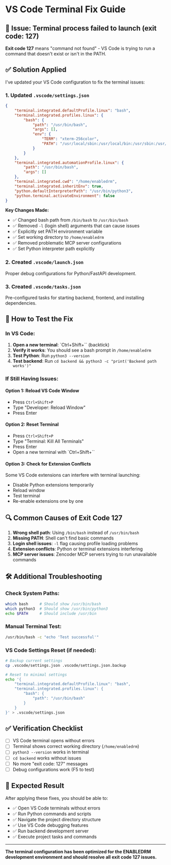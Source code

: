 # VS Code Terminal Fix Guide

## 🔧 **Issue**: Terminal process failed to launch (exit code: 127)

**Exit code 127** means "command not found" - VS Code is trying to run a command that doesn't exist or isn't in the PATH.

## ✅ **Solution Applied**

I've updated your VS Code configuration to fix the terminal issues:

### 1. **Updated `.vscode/settings.json`**
```json
{
    "terminal.integrated.defaultProfile.linux": "bash",
    "terminal.integrated.profiles.linux": {
        "bash": {
            "path": "/usr/bin/bash",
            "args": [],
            "env": {
                "TERM": "xterm-256color",
                "PATH": "/usr/local/sbin:/usr/local/bin:/usr/sbin:/usr/bin:/sbin:/bin:/snap/bin"
            }
        }
    },
    "terminal.integrated.automationProfile.linux": {
        "path": "/usr/bin/bash",
        "args": []
    },
    "terminal.integrated.cwd": "/home/enabledrm",
    "terminal.integrated.inheritEnv": true,
    "python.defaultInterpreterPath": "/usr/bin/python3",
    "python.terminal.activateEnvironment": false
}
```

**Key Changes Made:**
- ✅ Changed bash path from `/bin/bash` to `/usr/bin/bash`
- ✅ Removed `-l` (login shell) arguments that can cause issues
- ✅ Explicitly set PATH environment variable
- ✅ Set working directory to `/home/enabledrm`
- ✅ Removed problematic MCP server configurations
- ✅ Set Python interpreter path explicitly

### 2. **Created `.vscode/launch.json`**
Proper debug configurations for Python/FastAPI development.

### 3. **Created `.vscode/tasks.json`**
Pre-configured tasks for starting backend, frontend, and installing dependencies.

## 🚀 **How to Test the Fix**

### In VS Code:
1. **Open a new terminal**: `Ctrl+Shift+`` (backtick)
2. **Verify it works**: You should see a bash prompt in `/home/enabledrm`
3. **Test Python**: Run `python3 --version`
4. **Test backend**: Run `cd backend && python3 -c "print('Backend path works')"`

### If Still Having Issues:

#### **Option 1: Reload VS Code Window**
- Press `Ctrl+Shift+P`
- Type "Developer: Reload Window"
- Press Enter

#### **Option 2: Reset Terminal**
- Press `Ctrl+Shift+P`
- Type "Terminal: Kill All Terminals"
- Press Enter
- Open a new terminal with `Ctrl+Shift+``

#### **Option 3: Check for Extension Conflicts**
Some VS Code extensions can interfere with terminal launching:
- Disable Python extensions temporarily
- Reload window
- Test terminal
- Re-enable extensions one by one

## 🔍 **Common Causes of Exit Code 127**

1. **Wrong shell path**: Using `/bin/bash` instead of `/usr/bin/bash`
2. **Missing PATH**: Shell can't find basic commands
3. **Login shell issues**: `-l` flag causing profile loading problems
4. **Extension conflicts**: Python or terminal extensions interfering
5. **MCP server issues**: Zencoder MCP servers trying to run unavailable commands

## 🛠️ **Additional Troubleshooting**

### Check System Paths:
```bash
which bash     # Should show /usr/bin/bash
which python3  # Should show /usr/bin/python3
echo $PATH     # Should include /usr/bin
```

### Manual Terminal Test:
```bash
/usr/bin/bash -c "echo 'Test successful'"
```

### VS Code Settings Reset (if needed):
```bash
# Backup current settings
cp .vscode/settings.json .vscode/settings.json.backup

# Reset to minimal settings
echo '{
    "terminal.integrated.defaultProfile.linux": "bash",
    "terminal.integrated.profiles.linux": {
        "bash": {
            "path": "/usr/bin/bash"
        }
    }
}' > .vscode/settings.json
```

## ✅ **Verification Checklist**

- [ ] VS Code terminal opens without errors
- [ ] Terminal shows correct working directory (`/home/enabledrm`)
- [ ] `python3 --version` works in terminal
- [ ] `cd backend` works without issues
- [ ] No more "exit code: 127" messages
- [ ] Debug configurations work (F5 to test)

## 🎯 **Expected Result**

After applying these fixes, you should be able to:
- ✅ Open VS Code terminals without errors
- ✅ Run Python commands and scripts
- ✅ Navigate the project directory structure
- ✅ Use VS Code debugging features
- ✅ Run backend development server
- ✅ Execute project tasks and commands

---

**The terminal configuration has been optimized for the ENABLEDRM development environment and should resolve all exit code 127 issues.**